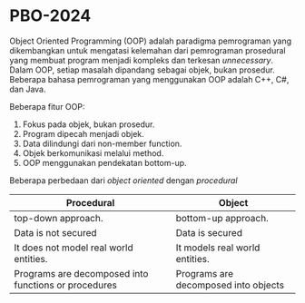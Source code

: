 # PBO-2024

Object Oriented Programming (OOP) adalah paradigma pemrograman yang dikembangkan untuk mengatasi kelemahan dari pemrograman prosedural yang membuat program menjadi kompleks dan terkesan *unnecessary*. Dalam OOP, setiap masalah dipandang sebagai objek, bukan prosedur. Beberapa bahasa pemrograman yang menggunakan OOP adalah C++, C#, dan Java.

Beberapa fitur OOP:

1. Fokus pada objek, bukan prosedur.
2. Program dipecah menjadi objek.
3. Data dilindungi dari non-member function.
4. Objek berkomunikasi melalui method.
5. OOP menggunakan pendekatan bottom-up.

Beberapa perbedaan dari *object oriented* dengan *procedural*
   

| Procedural | Object |
| -----------------------------     | ------------------------- | 
| top-down approach.                | bottom-up approach.       | 
| Data is not secured               | Data is secured           | 
| It does not model real world entities. | It models real world entities. 
| Programs are decomposed into functions or procedures | Programs are decomposed into objects | 

